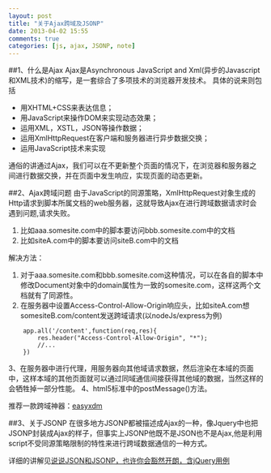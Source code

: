 ```yaml
---
layout: post
title: "关于Ajax跨域及JSONP"
date: 2013-04-02 15:55
comments: true
categories: [js, ajax, JSONP, note] 
---
```

##1、什么是Ajax
Ajax是Asynchronous JavaScript and Xml(异步的Javascript和XML技术)的缩写，是一套综合了多项技术的浏览器开发技术。
具体的说来则包括

*   用XHTML+CSS来表达信息；
*   用JavaScript来操作DOM来实现动态效果；
*   运用XML，XSTL，JSON等操作数据；
*   运用XmlHttpRequest在客户端和服务器进行异步数据交换；
*   运用JavaScript技术来实现

通俗的讲通过Ajax，我们可以在不更新整个页面的情况下，在浏览器和服务器之间进行数据交换，并在页面中发生响应，实现页面的动态更新。

##2、Ajax跨域问题
由于JavaScript的同源策略，XmlHttpRequest对象生成的Http请求到脚本所属文档的web服务器，这就导致Ajax在进行跨域数据请求时会遇到问题,请求失败。
1.  比如aaa.somesite.com中的脚本要访问bbb.somesite.com中的文档
2.  比如siteA.com中的脚本要访问siteB.com中的文档

解决方法：

1.  对于aaa.somesite.com和bbb.somesite.com这种情况，可以在各自的脚本中修改Document对象中的domain属性为一致的somesite.com，这样这两个文档就有了同源性。
2. 在服务器中设置Access-Control-Allow-Origin响应头，比如siteA.com想somesiteB.com/content发送跨域请求(以nodeJs/express为例)

```
    app.all('/content',function(req,res){
        res.header("Access-Control-Allow-Origin", "*");
        //...
    })
```
3、在服务器中进行代理，用服务器向其他域请求数据，然后渲染在本域的页面中，这样本域的其他页面就可以通过同域通信间接获得其他域的数据，当然这样的会牺牲掉一部分性能。
4、html5标准中的postMessage()方法。

推荐一款跨域神器：[easyxdm](http://easyxdm.net/)

##3、关于JSONP
在很多地方JSONP都被描述成Ajax的一种，像Jquery中也把JSONP封装成Ajax的样子，但事实上JSONP他既不是JSON也不是Ajax,他是利用script不受同源策略限制的特性来进行跨域数据通信的一种方式。  
 
详细的讲解见[说说JSON和JSONP，也许你会豁然开朗，含jQuery用例](http://www.cnblogs.com/dowinning/archive/2012/04/19/json-jsonp-jquery.html)
